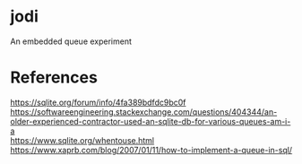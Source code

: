 # jodi
An embedded queue experiment

# References
https://sqlite.org/forum/info/4fa389bdfdc9bc0f  
https://softwareengineering.stackexchange.com/questions/404344/an-older-experienced-contractor-used-an-sqlite-db-for-various-queues-am-i-a  
https://www.sqlite.org/whentouse.html  
https://www.xaprb.com/blog/2007/01/11/how-to-implement-a-queue-in-sql/  
